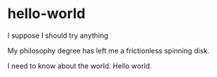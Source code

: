 # hello-world
I suppose I should try anything

My philosophy degree has left me a frictionless spinning disk.

I need to know about the world. Hello world.
